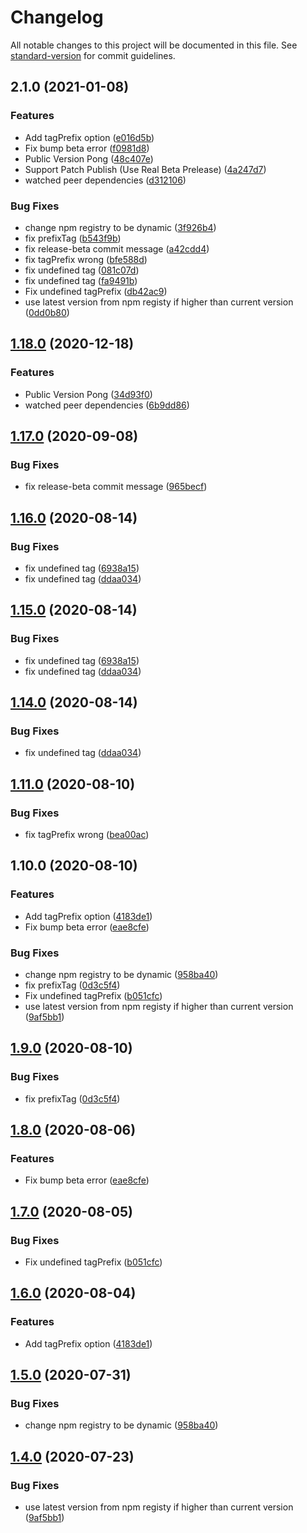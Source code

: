 # Changelog

All notable changes to this project will be documented in this file. See [standard-version](https://github.com/conventional-changelog/standard-version) for commit guidelines.

## 2.1.0 (2021-01-08)


### Features

* Add tagPrefix option ([e016d5b](http://git.wndv.co:10022///commit/e016d5bb0bb1f9e54f2d058d55f8d5ba2dc15eb9))
* Fix bump beta error ([f0981d8](http://git.wndv.co:10022///commit/f0981d825161f5d5d4dcee8303411437a3b85f34))
* Public Version Pong ([48c407e](http://git.wndv.co:10022///commit/48c407ef4c689897abd79181c024eb03f4b9ce2a))
* Support Patch Publish (Use Real Beta Prelease) ([4a247d7](http://git.wndv.co:10022///commit/4a247d7903edff1f9af3460a0be36a46e25d2f5f))
* watched peer dependencies ([d312106](http://git.wndv.co:10022///commit/d31210672199506516d005c4ad737d8aa92ec814))


### Bug Fixes

* change npm registry to be dynamic ([3f926b4](http://git.wndv.co:10022///commit/3f926b40059a2494b3662a84bdec3077e9091185))
* fix prefixTag ([b543f9b](http://git.wndv.co:10022///commit/b543f9b37ec7d25f8cf0194a23a96f29c2af9209))
* fix release-beta commit message ([a42cdd4](http://git.wndv.co:10022///commit/a42cdd4b06fb0a44cdadc70a9f4db5e860f37be5))
* fix tagPrefix wrong ([bfe588d](http://git.wndv.co:10022///commit/bfe588d4f24ab7ddb7ecc641a72aed426e936191))
* fix undefined tag ([081c07d](http://git.wndv.co:10022///commit/081c07d6f64a54304b43255d32bed2b5de0e78d8))
* fix undefined tag ([fa9491b](http://git.wndv.co:10022///commit/fa9491ba882b0bb24e9949e0c917d6644969af7b))
* Fix undefined tagPrefix ([db42ac9](http://git.wndv.co:10022///commit/db42ac960f716c4550264f6873b787dc9ec98bf7))
* use latest version from npm registy if higher than current version ([0dd0b80](http://git.wndv.co:10022///commit/0dd0b80aca54d7789570aa5d979d462f3ea4465e))

## [1.18.0](http://git.wndv.co:10022///compare/v1.17.0...v1.18.0) (2020-12-18)


### Features

* Public Version Pong ([34d93f0](http://git.wndv.co:10022///commit/34d93f09345fd2eb1186c0d1b883bb07b740c193))
* watched peer dependencies ([6b9dd86](http://git.wndv.co:10022///commit/6b9dd86129e720fd12d0eed1e1ef2477d8a11f17))

## [1.17.0](http://git.wndv.co:10022///compare/v1.16.0...v1.17.0) (2020-09-08)


### Bug Fixes

* fix release-beta commit message ([965becf](http://git.wndv.co:10022///commit/965becfc87940d83e97bf6ae514f933fafae9c0b))

## [1.16.0](http://git.wndv.co:10022///compare/v1.11.0...v1.16.0) (2020-08-14)


### Bug Fixes

* fix undefined tag ([6938a15](http://git.wndv.co:10022///commit/6938a1569ea00361b5b1aae922940047d203d090))
* fix undefined tag ([ddaa034](http://git.wndv.co:10022///commit/ddaa03435ac7307cce67225534f2325b8abbec09))

## [1.15.0](http://git.wndv.co:10022///compare/v1.11.0...v1.15.0) (2020-08-14)


### Bug Fixes

* fix undefined tag ([6938a15](http://git.wndv.co:10022///commit/6938a1569ea00361b5b1aae922940047d203d090))
* fix undefined tag ([ddaa034](http://git.wndv.co:10022///commit/ddaa03435ac7307cce67225534f2325b8abbec09))

## [1.14.0](http://git.wndv.co:10022///compare/v1.11.0...v1.14.0) (2020-08-14)


### Bug Fixes

* fix undefined tag ([ddaa034](http://git.wndv.co:10022///commit/ddaa03435ac7307cce67225534f2325b8abbec09))

## [1.11.0](http://git.wndv.co:10022///compare/v1.9.0...v1.11.0) (2020-08-10)


### Bug Fixes

* fix tagPrefix wrong ([bea00ac](http://git.wndv.co:10022///commit/bea00ac6c3c263003f2cd3e649931c39a63f180e))

## 1.10.0 (2020-08-10)


### Features

* Add tagPrefix option ([4183de1](http://git.wndv.co:10022///commit/4183de18629f717d9fa0325819fed08e2e20bcea))
* Fix bump beta error ([eae8cfe](http://git.wndv.co:10022///commit/eae8cfebef4a491c61dfcd8216938e165b4f929b))


### Bug Fixes

* change npm registry to be dynamic ([958ba40](http://git.wndv.co:10022///commit/958ba40bbd09582e8be2b8b37b7578477d455711))
* fix prefixTag ([0d3c5f4](http://git.wndv.co:10022///commit/0d3c5f4fa6539c02c2f5fa11845bb579ee19ad65))
* Fix undefined tagPrefix ([b051cfc](http://git.wndv.co:10022///commit/b051cfc648792652ae04293bb43f2f9634d6e78d))
* use latest version from npm registy if higher than current version ([9af5bb1](http://git.wndv.co:10022///commit/9af5bb14c3ee16906b7a300006dabbbc56e16014))

## [1.9.0](http://git.wndv.co:10022///compare/v1.8.0...v1.9.0) (2020-08-10)


### Bug Fixes

* fix prefixTag ([0d3c5f4](http://git.wndv.co:10022///commit/0d3c5f4fa6539c02c2f5fa11845bb579ee19ad65))

## [1.8.0](http://git.wndv.co:10022///compare/v1.7.0...v1.8.0) (2020-08-06)


### Features

* Fix bump beta error ([eae8cfe](http://git.wndv.co:10022///commit/eae8cfebef4a491c61dfcd8216938e165b4f929b))

## [1.7.0](http://git.wndv.co:10022///compare/v1.6.0...v1.7.0) (2020-08-05)


### Bug Fixes

* Fix undefined tagPrefix ([b051cfc](http://git.wndv.co:10022///commit/b051cfc648792652ae04293bb43f2f9634d6e78d))

## [1.6.0](http://git.wndv.co:10022///compare/v1.5.0...v1.6.0) (2020-08-04)


### Features

* Add tagPrefix option ([4183de1](http://git.wndv.co:10022///commit/4183de18629f717d9fa0325819fed08e2e20bcea))

## [1.5.0](https://git.wndv.co///compare/v1.4.0...v1.5.0) (2020-07-31)


### Bug Fixes

* change npm registry to be dynamic ([958ba40](https://git.wndv.co///commit/958ba40bbd09582e8be2b8b37b7578477d455711))

## [1.4.0](https://git.wndv.co///compare/v1.3.0...v1.4.0) (2020-07-23)


### Bug Fixes

* use latest version from npm registy if higher than current version ([9af5bb1](https://git.wndv.co///commit/9af5bb14c3ee16906b7a300006dabbbc56e16014))
